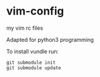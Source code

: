 # vim-config
my vim rc files

Adapted for python3 programming

To install vundle run:
```
git submodule init
git submodule update
```
